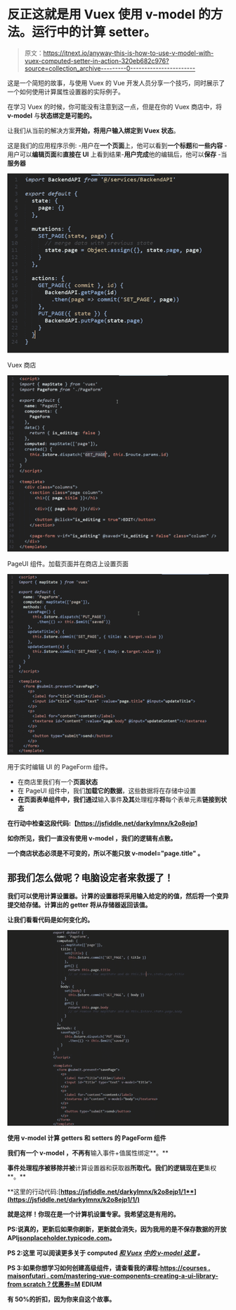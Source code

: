 # 反正这就是用 Vuex 使用 v-model 的方法。运行中的计算 setter。

> 原文：<https://itnext.io/anyway-this-is-how-to-use-v-model-with-vuex-computed-setter-in-action-320eb682c976?source=collection_archive---------0----------------------->

这是一个简短的故事，与使用 Vuex 的 Vue 开发人员分享一个技巧，同时展示了一个如何使用计算属性设置器的实际例子。

在学习 Vuex 的时候，你可能没有注意到这一点，但是在你的 Vuex 商店中，将 **v-model** 与**状态绑定是可能的。**

让我们从当前的解决方案**开始，将用户输入绑定到 Vuex 状态**。

这是我们的应用程序示例:
-用户在**一个页面**上，他可以看到**一个标题**和**一些内容**
-用户可以**编辑页面**和**直接在 UI**
上看到结果-**用户完成**他的编辑后，他可以**保存**
-当**服务器**

![](img/8b1f6eec3f2d329c9c5af01e9c6eda76.png)

Vuex 商店

![](img/d138bc8407ba8d64e0a84304883414d7.png)

PageUI 组件。加载页面并在商店上设置页面

![](img/142828db98be2dfd633cb9d7ce246239.png)

用于实时编辑 UI 的 PageForm 组件。

*   在商店里我们有一个**页面状态**
*   在 PageUI 组件中，我们**加载它的数据**，这些数据将在存储中设置
*   **在页面表单组件中，我们通过**输入事件**及其**处理程序**将**每个表单元素**链接到状态**

**在行动中检查这段代码:【https://jsfiddle.net/darkylmnx/k2o8ejp1**

****如你所见，我们**一直没有使用 v-model** ，我们的逻辑有点**散**。****

****一个商店状态必须是**不可变的**，所以不能只放 **v-model="page.title"** 。****

## ****那我们怎么做呢？电脑设定者来救援了！****

****我们可以使用计算设置器。计算的设置器将采用输入给定的的**值，然后**将一个变异**提交给存储。计算出的 getter 将**从存储器**返回该值。******

**让我们看看代码是如何变化的。**

**![](img/635f12f21753976df258851da1060378.png)**

**使用 v-model 计算 getters 和 setters 的 PageForm 组件**

**我们有一个 **v-model** ，不再有**输入事件+值属性绑定**。**

**事件处理程序被移除并被**计算设置器和获取器**所取代。我们的逻辑现在更**集权**。**

**这里的行动代码:[**https://jsfiddle.net/darkylmnx/k2o8ejp1/1**](https://jsfiddle.net/darkylmnx/k2o8ejp1/1/)**

****就是这样！你现在是一个计算机设置专家。我希望这是有用的。****

****PS:说真的，更新后如果你刷新，更新就会消失，因为我用的是不保存数据的**开放 API**[jsonplaceholder.typicode.com](https://jsonplaceholder.typicode.com/posts/1)。****

****PS 2:这里 可以阅读更多关于 computed [*和 Vuex*](https://vuejs.org/v2/guide/computed.html#Computed-Setter) *[*中的 v-model 这里*](https://vuex.vuejs.org/en/forms.html#two-way-computed-property) 。*****

******PS 3:如果你想学习如何创建高级组件，请查看我的课程**:[https://courses . maisonfutari . com/mastering-vue-components-creating-a-ui-library-from scratch？优惠券=M](https://courses.maisonfutari.com/mastering-vue-components-creating-a-ui-library-from-scratch?coupon=PRESALE) EDIUM****

****有 50%的折扣，因为你来自这个故事。****